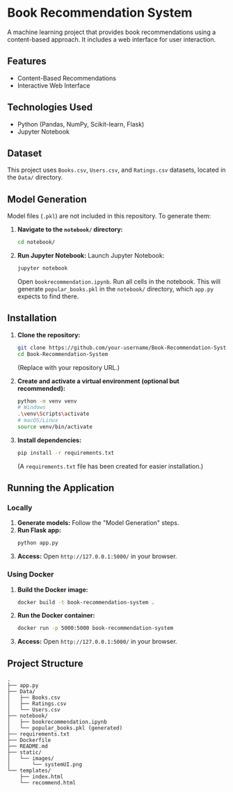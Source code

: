 # Book Recommendation System

A machine learning project that provides book recommendations using a content-based approach. It includes a web interface for user interaction.

## Features

- Content-Based Recommendations
- Interactive Web Interface

## Technologies Used

- Python (Pandas, NumPy, Scikit-learn, Flask)
- Jupyter Notebook

## Dataset

This project uses `Books.csv`, `Users.csv`, and `Ratings.csv` datasets, located in the `Data/` directory.

## Model Generation

Model files (`.pkl`) are not included in this repository. To generate them:

1.  **Navigate to the `notebook/` directory:**
    ```bash
    cd notebook/
    ```
2.  **Run Jupyter Notebook:**
    Launch Jupyter Notebook:
    ```bash
    jupyter notebook
    ```
    Open `bookrecommendation.ipynb`. Run all cells in the notebook. This will generate `popular_books.pkl` in the `notebook/` directory, which `app.py` expects to find there.

## Installation

1.  **Clone the repository:**

    ```bash
    git clone https://github.com/your-username/Book-Recommendation-System.git
    cd Book-Recommendation-System
    ```

    (Replace with your repository URL.)

2.  **Create and activate a virtual environment (optional but recommended):**

    ```bash
    python -m venv venv
    # Windows
    .\venv\Scripts\activate
    # macOS/Linux
    source venv/bin/activate
    ```

3.  **Install dependencies:**
    ```bash
    pip install -r requirements.txt
    ```
    (A `requirements.txt` file has been created for easier installation.)

## Running the Application

### Locally

1.  **Generate models:** Follow the "Model Generation" steps.
2.  **Run Flask app:**
    ```bash
    python app.py
    ```
3.  **Access:** Open `http://127.0.0.1:5000/` in your browser.

### Using Docker

1.  **Build the Docker image:**

    ```bash
    docker build -t book-recommendation-system .
    ```

2.  **Run the Docker container:**

    ```bash
    docker run -p 5000:5000 book-recommendation-system
    ```

3.  **Access:** Open `http://127.0.0.1:5000/` in your browser.

## Project Structure

```
.
├── app.py
├── Data/
│   ├── Books.csv
│   ├── Ratings.csv
│   └── Users.csv
├── notebook/
│   ├── bookrecommendation.ipynb
│   └── popular_books.pkl (generated)
├── requirements.txt
├── Dockerfile
├── README.md
├── static/
│   └── images/
│       └── systemUI.png
└── templates/
    ├── index.html
    └── recommend.html
```
